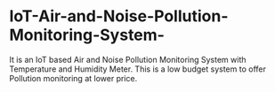 # IoT-Air-and-Noise-Pollution-Monitoring-System-
It is an IoT based Air and Noise Pollution Monitoring System with Temperature and Humidity Meter. This is a low budget system to offer Pollution monitoring at lower price.
